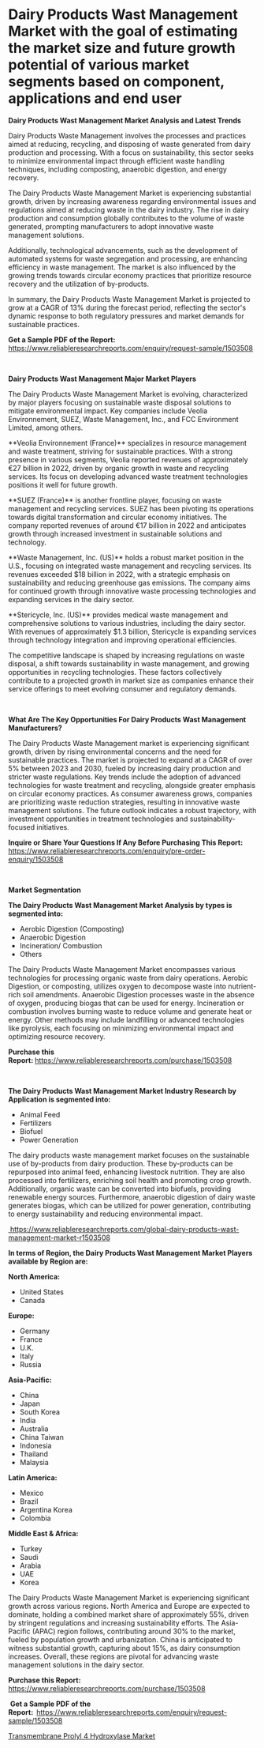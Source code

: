 <p><h1>Dairy Products Wast Management Market with the goal of estimating the market size and future growth potential of various market segments based on component, applications and end user</h1></p><p><strong>Dairy Products Wast Management Market Analysis and Latest Trends</strong></p>
<p><p>Dairy Products Waste Management involves the processes and practices aimed at reducing, recycling, and disposing of waste generated from dairy production and processing. With a focus on sustainability, this sector seeks to minimize environmental impact through efficient waste handling techniques, including composting, anaerobic digestion, and energy recovery. </p><p>The Dairy Products Waste Management Market is experiencing substantial growth, driven by increasing awareness regarding environmental issues and regulations aimed at reducing waste in the dairy industry. The rise in dairy production and consumption globally contributes to the volume of waste generated, prompting manufacturers to adopt innovative waste management solutions. </p><p>Additionally, technological advancements, such as the development of automated systems for waste segregation and processing, are enhancing efficiency in waste management. The market is also influenced by the growing trends towards circular economy practices that prioritize resource recovery and the utilization of by-products. </p><p>In summary, the Dairy Products Waste Management Market is projected to grow at a CAGR of 13% during the forecast period, reflecting the sector's dynamic response to both regulatory pressures and market demands for sustainable practices.</p></p>
<p><strong>Get a Sample PDF of the Report:&nbsp;</strong> <a href="https://www.reliableresearchreports.com/enquiry/request-sample/1503508?utm_campaign=2665&utm_medium=2&utm_source=Github&utm_content=ia&utm_term=23032025&utm_id=dairy-products-wast-management">https://www.reliableresearchreports.com/enquiry/request-sample/1503508</a></p>
<p>&nbsp;</p>
<p><strong>Dairy Products Wast Management Major Market Players</strong></p>
<p><p>The Dairy Products Waste Management Market is evolving, characterized by major players focusing on sustainable waste disposal solutions to mitigate environmental impact. Key companies include Veolia Environnement, SUEZ, Waste Management, Inc., and FCC Environment Limited, among others.</p><p>**Veolia Environnement (France)** specializes in resource management and waste treatment, striving for sustainable practices. With a strong presence in various segments, Veolia reported revenues of approximately €27 billion in 2022, driven by organic growth in waste and recycling services. Its focus on developing advanced waste treatment technologies positions it well for future growth.</p><p>**SUEZ (France)** is another frontline player, focusing on waste management and recycling services. SUEZ has been pivoting its operations towards digital transformation and circular economy initiatives. The company reported revenues of around €17 billion in 2022 and anticipates growth through increased investment in sustainable solutions and technology.</p><p>**Waste Management, Inc. (US)** holds a robust market position in the U.S., focusing on integrated waste management and recycling services. Its revenues exceeded $18 billion in 2022, with a strategic emphasis on sustainability and reducing greenhouse gas emissions. The company aims for continued growth through innovative waste processing technologies and expanding services in the dairy sector.</p><p>**Stericycle, Inc. (US)** provides medical waste management and comprehensive solutions to various industries, including the dairy sector. With revenues of approximately $1.3 billion, Stericycle is expanding services through technology integration and improving operational efficiencies.</p><p>The competitive landscape is shaped by increasing regulations on waste disposal, a shift towards sustainability in waste management, and growing opportunities in recycling technologies. These factors collectively contribute to a projected growth in market size as companies enhance their service offerings to meet evolving consumer and regulatory demands.</p></p>
<p>&nbsp;</p>
<p><strong>What Are The Key Opportunities For Dairy Products Wast Management Manufacturers?</strong></p>
<p><p>The Dairy Products Waste Management market is experiencing significant growth, driven by rising environmental concerns and the need for sustainable practices. The market is projected to expand at a CAGR of over 5% between 2023 and 2030, fueled by increasing dairy production and stricter waste regulations. Key trends include the adoption of advanced technologies for waste treatment and recycling, alongside greater emphasis on circular economy practices. As consumer awareness grows, companies are prioritizing waste reduction strategies, resulting in innovative waste management solutions. The future outlook indicates a robust trajectory, with investment opportunities in treatment technologies and sustainability-focused initiatives.</p></p>
<p><strong>Inquire or Share Your Questions If Any Before Purchasing This Report:</strong> <a href="https://www.reliableresearchreports.com/enquiry/pre-order-enquiry/1503508?utm_campaign=2665&utm_medium=2&utm_source=Github&utm_content=ia&utm_term=23032025&utm_id=dairy-products-wast-management">https://www.reliableresearchreports.com/enquiry/pre-order-enquiry/1503508</a></p>
<p>&nbsp;</p>
<p><strong>Market Segmentation</strong></p>
<p><strong>The Dairy Products Wast Management Market Analysis by types is segmented into:</strong></p>
<p><ul><li>Aerobic Digestion (Composting)</li><li>Anaerobic Digestion</li><li>Incineration/ Combustion</li><li>Others</li></ul></p>
<p><p>The Dairy Products Waste Management Market encompasses various technologies for processing organic waste from dairy operations. Aerobic Digestion, or composting, utilizes oxygen to decompose waste into nutrient-rich soil amendments. Anaerobic Digestion processes waste in the absence of oxygen, producing biogas that can be used for energy. Incineration or combustion involves burning waste to reduce volume and generate heat or energy. Other methods may include landfilling or advanced technologies like pyrolysis, each focusing on minimizing environmental impact and optimizing resource recovery.</p></p>
<p><strong>Purchase this Report:&nbsp;</strong><a href="https://www.reliableresearchreports.com/purchase/1503508?utm_campaign=2665&utm_medium=2&utm_source=Github&utm_content=ia&utm_term=23032025&utm_id=dairy-products-wast-management">https://www.reliableresearchreports.com/purchase/1503508</a></p>
<p>&nbsp;</p>
<p><strong>The Dairy Products Wast Management Market Industry Research by Application is segmented into:</strong></p>
<p><ul><li>Animal Feed</li><li>Fertilizers</li><li>Biofuel</li><li>Power Generation</li></ul></p>
<p><p>The dairy products waste management market focuses on the sustainable use of by-products from dairy production. These by-products can be repurposed into animal feed, enhancing livestock nutrition. They are also processed into fertilizers, enriching soil health and promoting crop growth. Additionally, organic waste can be converted into biofuels, providing renewable energy sources. Furthermore, anaerobic digestion of dairy waste generates biogas, which can be utilized for power generation, contributing to energy sustainability and reducing environmental impact.</p></p>
<p><a href="https://www.reliableresearchreports.com/global-dairy-products-wast-management-market-r1503508?utm_campaign=2665&utm_medium=2&utm_source=Github&utm_content=ia&utm_term=23032025&utm_id=dairy-products-wast-management">&nbsp;https://www.reliableresearchreports.com/global-dairy-products-wast-management-market-r1503508</a></p>
<p><strong>In terms of Region, the Dairy Products Wast Management Market Players available by Region are:</strong></p>
<p>
    <p> <strong> North America: </strong>
        <ul>
            <li>United States</li>
            <li>Canada</li>
        </ul>
        </p> 
    <p> <strong> Europe: </strong>
        <ul>
            <li>Germany</li>
            <li>France</li>
            <li>U.K.</li>
            <li>Italy</li>
            <li>Russia</li>
        </ul>
        </p> 
    <p> <strong> Asia-Pacific: </strong>
        <ul>
            <li>China</li>
            <li>Japan</li>
            <li>South Korea</li>
            <li>India</li>
            <li>Australia</li>
            <li>China Taiwan</li>
            <li>Indonesia</li>
            <li>Thailand</li>
            <li>Malaysia</li>
        </ul>
        </p> 
    <p> <strong> Latin America: </strong>
        <ul>
            <li>Mexico</li>
            <li>Brazil</li>
            <li>Argentina Korea</li>
            <li>Colombia</li>
        </ul>
        </p> 
    <p> <strong> Middle East & Africa: </strong>
        <ul>
            <li>Turkey</li>
            <li>Saudi</li>
            <li>Arabia</li>
            <li>UAE</li>
            <li>Korea</li>
        </ul>
    </p>
    </p>
<p><p>The Dairy Products Waste Management Market is experiencing significant growth across various regions. North America and Europe are expected to dominate, holding a combined market share of approximately 55%, driven by stringent regulations and increasing sustainability efforts. The Asia-Pacific (APAC) region follows, contributing around 30% to the market, fueled by population growth and urbanization. China is anticipated to witness substantial growth, capturing about 15%, as dairy consumption increases. Overall, these regions are pivotal for advancing waste management solutions in the dairy sector.</p></p>
<p><strong>Purchase this Report: </strong><a href="https://www.reliableresearchreports.com/purchase/1503508?utm_campaign=2665&utm_medium=2&utm_source=Github&utm_content=ia&utm_term=23032025&utm_id=dairy-products-wast-management">https://www.reliableresearchreports.com/purchase/1503508</a></p>
<p>&nbsp;<strong>Get a Sample PDF of the Report:&nbsp;&nbsp;</strong><a href="https://www.reliableresearchreports.com/enquiry/request-sample/1503508?utm_campaign=2665&utm_medium=2&utm_source=Github&utm_content=ia&utm_term=23032025&utm_id=dairy-products-wast-management">https://www.reliableresearchreports.com/enquiry/request-sample/1503508</a></p>
<p><strong></strong></p>
<p><p><a href="https://github.com/dolorespeddico90/Market-Research-Report-List-1/blob/main/transmembrane-prolyl-4-hydroxylase-market.md?utm_campaign=2665&utm_medium=2&utm_source=Github&utm_content=ia&utm_term=23032025&utm_id=dairy-products-wast-management">Transmembrane Prolyl 4 Hydroxylase Market</a></p></p>